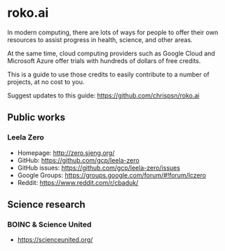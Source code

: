 # roko.ai

In modern computing, there are lots of ways for people to offer their own resources to assist progress in health, science, and other areas.

At the same time, cloud computing providers such as Google Cloud and Microsoft Azure offer trials with hundreds of dollars of free credits.

This is a guide to use those credits to easily contribute to a number of projects, at no cost to you.

Suggest updates to this guide: https://github.com/chrispsn/roko.ai

## Public works

### Leela Zero

- Homepage: http://zero.sjeng.org/
- GitHub: https://github.com/gcp/leela-zero
- GitHub issues: https://github.com/gcp/leela-zero/issues
- Google Groups: https://groups.google.com/forum/#!forum/lczero
- Reddit: https://www.reddit.com/r/cbaduk/

## Science research

### BOINC & Science United

- https://scienceunited.org/